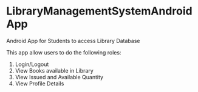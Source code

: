 # LibraryManagementSystemAndroidApp
Android App for Students to access Library Database

This app allow users to do the following roles:

1. Login/Logout
2. View Books available in Library
3. View Issued and Available Quantity
4. View Profile Details

